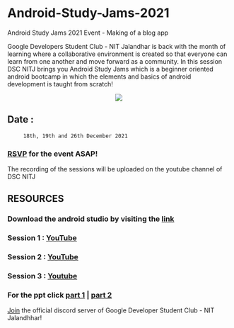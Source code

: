 # Android-Study-Jams-2021
Android Study Jams 2021 Event - Making of a blog app

Google Developers Student Club - NIT Jalandhar is back with the month of learning where a collaborative environment is created so that everyone can learn from one another and move forward as a community.
In this session DSC NITJ brings you Android Study Jams which is a beginner oriented android bootcamp in which the elements and basics of android development is taught from scratch!


<p align="center" width="200"><img src="https://user-images.githubusercontent.com/87534228/145713546-db48e2ba-f6f9-46e9-b498-31e13875623a.jpg"></p>


## Date : 
         18th, 19th and 26th December 2021 
### [RSVP](https://gdsc.community.dev/events/details/developer-student-clubs-dr-b-r-ambedkar-national-institute-of-technology-nit-jalandhar-presents-kickstart-andriod-study-jams/#) for the event ASAP! 
The recording of the sessions will be uploaded on the youtube channel of DSC NITJ


## RESOURCES

### Download the android studio by visiting the [link](https://developer.android.com/studio)


### Session 1 : [YouTube](https://www.youtube.com/watch?v=i8vJbhumorg)
### Session 2 : [YouTube](https://www.youtube.com/watch?v=Vq9Zx5kiIns)
### Session 3 : [Youtube](https://youtu.be/IzPyt12NuC0)
### For the ppt click [part 1](https://docs.google.com/presentation/d/1ldkfZmrRVbSVJuyCbZcqQph6CXlmrtrC/edit#slide=id.p2) | [part 2](https://docs.google.com/presentation/d/1ZuMpkGsHZmj-uX9-2SGeJr4ktAuDLU2lPS7Ke1J1Qvg/edit?usp=drivesdk)

 [Join](https://discord.gg/DneQ9v6Bec) the official discord server of Google Developer Student Club - NIT Jalandhhar!



